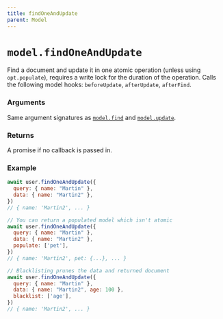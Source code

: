 ```yaml
---
title: findOneAndUpdate
parent: Model
---
```


# `model.findOneAndUpdate`

Find a document and update it in one atomic operation (unless using `opt.populate`), requires a write lock for the duration of the operation. Calls the following model hooks: `beforeUpdate`,  `afterUpdate`,  `afterFind`.

### Arguments

Same argument signatures as [`model.find`](./find) and [`model.update`](./update).

### Returns

A promise if no callback is passed in.

### Example

```js
await user.findOneAndUpdate({
  query: { name: "Martin" },
  data: { name: "Martin2" },
})
// { name: 'Martin2', ... }

// You can return a populated model which isn't atomic
await user.findOneAndUpdate({
  query: { name: "Martin" },
  data: { name: "Martin2" },
  populate: ['pet'],
})
// { name: 'Martin2', pet: {...}, ... }

// Blacklisting prunes the data and returned document
await user.findOneAndUpdate({
  query: { name: "Martin" },
  data: { name: "Martin2", age: 100 },
  blacklist: ['age'],
})
// { name: 'Martin2', ... }
```

